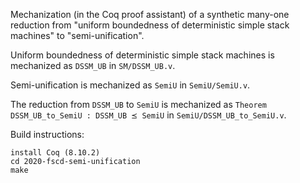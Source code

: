 Mechanization (in the Coq proof assistant) of a synthetic many-one reduction from "uniform boundedness of deterministic simple stack machines" to "semi-unification".

Uniform boundedness of deterministic simple stack machines is mechanized as `DSSM_UB` in `SM/DSSM_UB.v`.

Semi-unification is mechanized as `SemiU` in `SemiU/SemiU.v`.

The reduction from `DSSM_UB` to `SemiU` is mechanized as `Theorem DSSM_UB_to_SemiU : DSSM_UB ⪯ SemiU` in `SemiU/DSSM_UB_to_SemiU.v`.

Build instructions: 
```
install Coq (8.10.2) 
cd 2020-fscd-semi-unification
make
```
